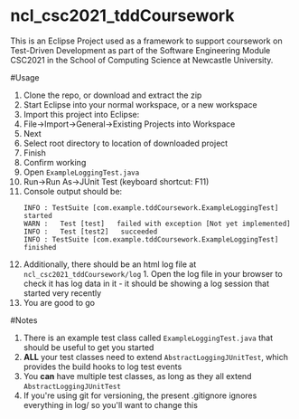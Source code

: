 ncl_csc2021_tddCoursework
=========================

This is an Eclipse Project used as a framework to support coursework on Test-Driven Development as part of the Software Engineering Module CSC2021 in the School of Computing Science at Newcastle University.

#Usage

1. Clone the repo, or download and extract the zip
2. Start Eclipse into your normal workspace, or a new workspace
3. Import this project into Eclipse:
  1. File->Import->General->Existing Projects into Workspace
  2. Next
  3. Select root directory to location of downloaded project
  4. Finish
4. Confirm working
  1. Open ```ExampleLoggingTest.java```
  2. Run->Run As->JUnit Test (keyboard shortcut: F11)
  3. Console output should be:
      ```
      INFO : TestSuite [com.example.tddCoursework.ExampleLoggingTest] started
      WARN :   Test [test]   failed with exception [Not yet implemented]
      INFO :   Test [test2]   succeeded 
      INFO : TestSuite [com.example.tddCoursework.ExampleLoggingTest] finished
      ```
  4. Additionally, there should be an html log file at ```ncl_csc2021_tddCoursework/log```
    1. Open the log file in your browser to check it has log data in it - it should be showing a log session that started very recently
5. You are good to go


#Notes

1. There is an example test class called ```ExampleLoggingTest.java``` that should be useful to get you started
2. **ALL** your test classes need to extend ```AbstractLoggingJUnitTest```, which provides the build hooks to log test events
3. You **can** have multiple test classes, as long as they all extend ```AbstractLoggingJUnitTest```
4. If you're using git for versioning, the present .gitignore ignores everything in log/ so you'll want to change this
